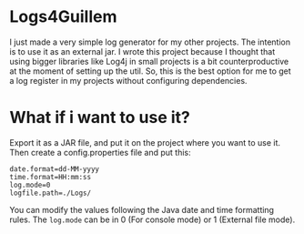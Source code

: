 # Logs4Guillem
I just made a very simple log generator for my other projects. The intention is to use it as an external jar. 
I wrote this project because I thought that using bigger libraries like Log4j in small projects is a bit counterproductive at the moment of setting up the util.
So, this is the best option for me to get a log register in my projects without configuring dependencies.

# What if i want to use it?
Export it as a JAR file, and put it on the project where you want to use it. Then create a config.properties file and put this:
```
date.format=dd-MM-yyyy
time.format=HH:mm:ss
log.mode=0
logfile.path=./Logs/
```
You can modify the values following the Java date and time formatting rules. The ```log.mode``` can be in 0 (For console mode) or 1 (External file mode).
